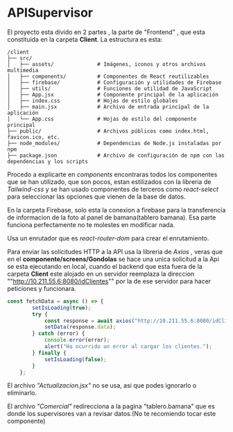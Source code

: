 # APISupervisor
El proyecto esta divido en 2 partes , la parte de "Frontend" , que esta constituida en la carpeta **Client**. La estructura es esta:

```text
/client
├── src/
│   ├── assets/              # Imágenes, iconos y otros archivos multimedia
│   ├── components/          # Componentes de React reutilizables
│   ├── firebase/            # Configuración y utilidades de Firebase
│   ├── utils/               # Funciones de utilidad de JavaScript
│   ├── App.jsx              # Componente principal de la aplicación
│   ├── index.css            # Hojas de estilo globales
│   ├── main.jsx             # Archivo de entrada principal de la aplicación
│   └── App.css              # Hojas de estilo del componente principal
├── public/                  # Archivos públicos como index.html, favicon.ico, etc.
├── node_modules/            # Dependencias de Node.js instaladas por npm
├── package.json             # Archivo de configuración de npm con las dependencias y los scripts
```

Procedo a explicarte en _components_ encontraras todos los componentes que se han utilizado, que son pocos, estan estilizados con la libreria de _Tailwind-css_
y se han usado componentes de terceros como *react-select* para seleccionar las opciones que vienen de la base de datos.

En la carpeta Firebase, solo esta la conexion a firebase para la transferencia de informacion de la foto al panel de bamana(tablero bamana).
Esa parte funciona perfectamente no te molestes en modificar nada.

Usa un enrutador que es _react-router-dom_ para crear el enrutamiento.

Para enviar las solicitudes HTTP a la API usa la libreria de _Axios_ , veras que en el **componente/screens/Gondolas** se hace una unica solicitud a la Api 
se esta ejecutando en local, cuando el backend que esta fuera de la carpeta **Client** este alojado en un servidor reemplaza la direccion ""http://10.211.55.6:8080/idClientes"" 
por la de ese servidor para hacer peticiones y funcionara.

```jsx
const fetchData = async () => {
		setIsLoading(true);
		try {
			const response = await axios("http://10.211.55.6:8080/idClientes");
			setData(response.data);
		} catch (error) {
			console.error(error);
			alert("Ha ocurrido un error al cargar los clientes.");
		} finally {
			setIsLoading(false);
		}
	};
```

El archivo _"Actualizacion.jsx"_ no se usa, asi que podes ignorarlo o eliminarlo.

El archivo _"Comercial"_ redirecciona a la pagina "tablero.bamana" que es donde los supervisores van a revisar datos.(No te recomiendo tocar este componente)
